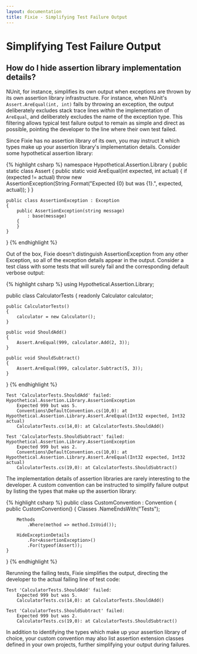 ```yaml
---
layout: documentation
title: Fixie - Simplifying Test Failure Output
---
```

# Simplifying Test Failure Output

## How do I hide assertion library implementation details?

NUnit, for instance, simplifies its own output when exceptions are thrown by its own assertion library infrastructure.  For instance, when NUnit's `Assert.AreEqual(int, int)` fails by throwing an exception, the output deliberately excludes stack trace lines *within* the implementation of `AreEqual`, and deliberately excludes the name of the exception type.  This filtering allows typical test failure output to remain as simple and direct as possible, pointing the developer to the line where their own test failed.

Since Fixie has no assertion library of its own, you may instruct it which types make up your assertion library's implementation details.  Consider some hypothetical assertion library:

{% highlight csharp %}
namespace Hypothetical.Assertion.Library
{
    public static class Assert
    {
        public static void AreEqual(int expected, int actual)
        {
            if (expected != actual)
                throw new AssertionException(String.Format("Expected {0} but was {1}.", expected, actual));
        }
    }

    public class AssertionException : Exception
    {
        public AssertionException(string message)
            : base(message)
        {
        }
    }
}
{% endhighlight %}

Out of the box, Fixie doesn't distinguish AssertionException from any other Exception, so all of the exception details appear in the output.  Consider a test class with some tests that will surely fail and the corresponding default verbose output:

{% highlight csharp %}
using Hypothetical.Assertion.Library;

public class CalculatorTests
{
    readonly Calculator calculator;

    public CalculatorTests()
    {
        calculator = new Calculator();
    }

    public void ShouldAdd()
    {
        Assert.AreEqual(999, calculator.Add(2, 3));
    }

    public void ShouldSubtract()
    {
        Assert.AreEqual(999, calculator.Subtract(5, 3));
    }
}
{% endhighlight %}

    Test 'CalculatorTests.ShouldAdd' failed: Hypothetical.Assertion.Library.AssertionException
        Expected 999 but was 5.
        Conventions\DefaultConvention.cs(10,0): at Hypothetical.Assertion.Library.Assert.AreEqual(Int32 expected, Int32 actual)
        CalculatorTests.cs(14,0): at CalculatorTests.ShouldAdd()

    Test 'CalculatorTests.ShouldSubtract' failed: Hypothetical.Assertion.Library.AssertionException
        Expected 999 but was 2.
        Conventions\DefaultConvention.cs(10,0): at Hypothetical.Assertion.Library.Assert.AreEqual(Int32 expected, Int32 actual)
        CalculatorTests.cs(19,0): at CalculatorTests.ShouldSubtract()

The implementation details of assertion libraries are rarely interesting to the developer.  A custom convention can be instructed to simplify failure output by listing the types that make up the assertion library:

{% highlight csharp %}
public class CustomConvention : Convention
{
    public CustomConvention()
    {
        Classes
            .NameEndsWith("Tests");

        Methods
            .Where(method => method.IsVoid());

        HideExceptionDetails
            .For<AssertionException>()
            .For(typeof(Assert));
    }
}
{% endhighlight %}

Rerunning the failing tests, Fixie simplifies the output, directing the developer to the actual failing line of test code:

    Test 'CalculatorTests.ShouldAdd' failed:
        Expected 999 but was 5.
        CalculatorTests.cs(14,0): at CalculatorTests.ShouldAdd()

    Test 'CalculatorTests.ShouldSubtract' failed:
        Expected 999 but was 2.
        CalculatorTests.cs(19,0): at CalculatorTests.ShouldSubtract()

In addition to identifying the types which make up your assertion library of choice, your custom convention may also list assertion extension classes defined in your own projects, further simplifying your output during failures.